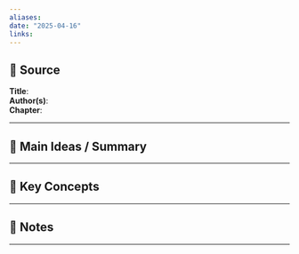 ```yaml
---
aliases: 
date: "2025-04-16"
links:
---
```


## 📖 Source
**Title**:   
**Author(s)**:   
**Chapter**:   

---

## 🧠 Main Ideas / Summary


---

## 🧩 Key Concepts


---

## 📝 Notes

---

